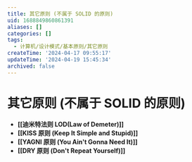 ```yaml
---
title: 其它原则 (不属于 SOLID 的原则)
uid: 1688849860861391
aliases: []
categories: []
tags:
  - 计算机/设计模式/基本原则/其它原则
createTime: '2024-04-17 09:55:17'
updateTime: '2024-04-19 15:45:34'
archived: false
---
```


# 其它原则 (不属于 SOLID 的原则)

- **[[迪米特法则 LOD(Law of Demeter)]]**
- **[[KISS 原则 (Keep It Simple and Stupid)]]**
- **[[YAGNI 原则 (You Ain't Gonna Need It)]]**
- **[[DRY 原则 (Don't Repeat Yourself)]]**
